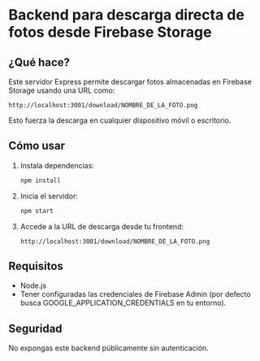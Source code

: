 # Backend para descarga directa de fotos desde Firebase Storage

## ¿Qué hace?
Este servidor Express permite descargar fotos almacenadas en Firebase Storage usando una URL como:

```
http://localhost:3001/download/NOMBRE_DE_LA_FOTO.png
```

Esto fuerza la descarga en cualquier dispositivo móvil o escritorio.

## Cómo usar
1. Instala dependencias:
   ```bash
   npm install
   ```
2. Inicia el servidor:
   ```bash
   npm start
   ```
3. Accede a la URL de descarga desde tu frontend:
   ```
   http://localhost:3001/download/NOMBRE_DE_LA_FOTO.png
   ```

## Requisitos
- Node.js
- Tener configuradas las credenciales de Firebase Admin (por defecto busca GOOGLE_APPLICATION_CREDENTIALS en tu entorno).

## Seguridad
No expongas este backend públicamente sin autenticación.
